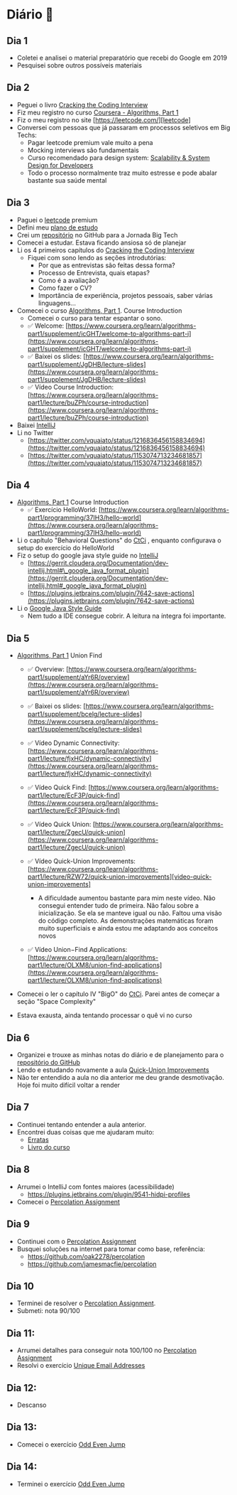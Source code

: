 # Diário 📃

## Dia 1

- Coletei e analisei o material preparatório que recebi do Google em 2019
- Pesquisei sobre outros possíveis materiais

## Dia 2

- Peguei o livro [Cracking the Coding Interview][ctci]
- Fiz meu registro no curso [Coursera - Algorithms, Part 1][coursera-part-1]
- Fiz o meu registro no site [https://leetcode.com/][leetcode]
- Conversei com pessoas que já passaram em processos seletivos em Big Techs:
  - Pagar leetcode premium vale muito a pena
  - Mocking interviews são fundamentais
  - Curso recomendado para design system:
    [Scalability & System Design for Developers][educative-io-course]
  - Todo o processo normalmente traz muito estresse e pode abalar bastante sua saúde mental

## Dia 3

- Paguei o [leetcode][leetcode] premium
- Defini meu [plano de estudo][plan]
- Crei um [repositório][repo] no GitHub para a Jornada Big Tech
- Comecei a estudar. Estava ficando ansiosa só de planejar
- Li os 4 primeiros capítulos do [Cracking the Coding Interview][ctci]
  - Fiquei com sono lendo as seções introdutórias:
    - Por que as entrevistas são feitas dessa forma?
    - Processo de Entrevista, quais etapas?
    - Como é a avaliação?
    - Como fazer o CV?
    - Importância de experiência, projetos pessoais, saber várias linguagens...
- Comecei o curso [Algorithms, Part 1][coursera-part-1]. Course Introduction
  - Comecei o curso para tentar espantar o sono.
  - ✅ Welcome: [https://www.coursera.org/learn/algorithms-part1/supplement/icGHT/welcome-to-algorithms-part-i](https://www.coursera.org/learn/algorithms-part1/supplement/icGHT/welcome-to-algorithms-part-i)
  - ✅ Baixei os slides: [https://www.coursera.org/learn/algorithms-part1/supplement/JgDHB/lecture-slides](https://www.coursera.org/learn/algorithms-part1/supplement/JgDHB/lecture-slides)
  - ✅ Vídeo Course Introduction: [https://www.coursera.org/learn/algorithms-part1/lecture/buZPh/course-introduction](https://www.coursera.org/learn/algorithms-part1/lecture/buZPh/course-introduction)
- Baixei [IntelliJ][intellij]
- Li no Twitter
  - [https://twitter.com/vquaiato/status/1216836456158834694](https://twitter.com/vquaiato/status/1216836456158834694)
  - [https://twitter.com/vquaiato/status/1153074713234681857](https://twitter.com/vquaiato/status/1153074713234681857)

## Dia 4

- [Algorithms, Part 1][coursera-part-1] Course Introduction
  - ✅ Exercício HelloWorld: [https://www.coursera.org/learn/algorithms-part1/programming/37IH3/hello-world](https://www.coursera.org/learn/algorithms-part1/programming/37IH3/hello-world)
- Li o capítulo "Behavioral Questions" do [CtCi][ctci] , enquanto configurava o setup do
  exercício do HelloWorld
- Fiz o setup do google java style guide no [IntelliJ][intellij]
  - [https://gerrit.cloudera.org/Documentation/dev-intellij.html#\_google_java_format_plugin](https://gerrit.cloudera.org/Documentation/dev-intellij.html#_google_java_format_plugin)
  - [https://plugins.jetbrains.com/plugin/7642-save-actions](https://plugins.jetbrains.com/plugin/7642-save-actions)
- Li o [Google Java Style Guide][google-java-style-guide]
  - Nem tudo a IDE consegue cobrir. A leitura na íntegra foi importante.

## Dia 5

- [Algorithms, Part 1][coursera-part-1] Union Find

  - ✅ Overview: [https://www.coursera.org/learn/algorithms-part1/supplement/aYr6R/overview](https://www.coursera.org/learn/algorithms-part1/supplement/aYr6R/overview)
  - ✅ Baixei os slides: [https://www.coursera.org/learn/algorithms-part1/supplement/bcelg/lecture-slides](https://www.coursera.org/learn/algorithms-part1/supplement/bcelg/lecture-slides)
  - ✅ Vídeo Dynamic Connectivity: [https://www.coursera.org/learn/algorithms-part1/lecture/fjxHC/dynamic-connectivity](https://www.coursera.org/learn/algorithms-part1/lecture/fjxHC/dynamic-connectivity)
  - ✅ Vídeo Quick Find: [https://www.coursera.org/learn/algorithms-part1/lecture/EcF3P/quick-find](https://www.coursera.org/learn/algorithms-part1/lecture/EcF3P/quick-find)
  - ✅ Vídeo Quick Union: [https://www.coursera.org/learn/algorithms-part1/lecture/ZgecU/quick-union](https://www.coursera.org/learn/algorithms-part1/lecture/ZgecU/quick-union)
  - ✅ Vídeo Quick-Union Improvements: [https://www.coursera.org/learn/algorithms-part1/lecture/RZW72/quick-union-improvements][video-quick-union-improvements]

    - A dificuldade aumentou bastante para mim neste vídeo. Não consegui entender tudo de primeira.
      Não falou sobre a inicialização. Se ela se manteve igual ou não. Faltou uma visão do código
      completo.
      As demonstrações matemáticas foram muito superficiais e ainda estou me adaptando aos conceitos
      novos

  - ✅ Vídeo Union−Find Applications: [https://www.coursera.org/learn/algorithms-part1/lecture/OLXM8/union-find-applications](https://www.coursera.org/learn/algorithms-part1/lecture/OLXM8/union-find-applications)

- Comecei o ler o capítulo IV "BigO" do [CtCi][ctci]. Parei antes de começar a seção
  "Space Complexity"
- Estava exausta, ainda tentando processar o quê vi no curso

## Dia 6

- Organizei e trouxe as minhas notas do diário e de planejamento para o
  [repositório do GitHub][repo]
- Lendo e estudando novamente a aula [Quick-Union Improvements][video-quick-union-improvements]
- Não ter entendido a aula no dia anterior me deu grande desmotivação. Hoje foi muito difícil
  voltar a render

## Dia 7

- Continuei tentando entender a aula anterior.
- Encontrei duas coisas que me ajudaram muito:
  - [Erratas][coursera-errata]
  - [Livro do curso][algorithms-book]

## Dia 8

- Arrumei o IntelliJ com fontes maiores (acessibilidade)
  - https://plugins.jetbrains.com/plugin/9541-hidpi-profiles
- Comecei o [Percolation Assignment][percolation-assignment]

## Dia 9

- Continuei com o [Percolation Assignment][percolation-assignment]
- Busquei soluções na internet para tomar como base, referência:
  - https://github.com/oak2278/percolation
  - https://github.com/jamesmacfie/percolation

## Dia 10

- Terminei de resolver o [Percolation Assignment][percolation-assignment].
- Submeti: nota 90/100

## Dia 11:

- Arrumei detalhes para conseguir nota 100/100 no [Percolation Assignment][percolation-assignment]
- Resolvi o exercício [Unique Email Addresses][leetcode-unique-email-addresses]

## Dia 12:

- Descanso

## Dia 13:

- Comecei o exercício [Odd Even Jump][leetcode-odd-even-jump]

## Dia 14:

- Terminei o exercício [Odd Even Jump][leetcode-odd-even-jump]

[algorithms-book]: https://www.amazon.com/gp/product/032157351X/ref=as_li_qf_sp_asin_il_tl?ie=UTF8&tag=algs4-coursera-20&linkCode=as2&camp=1789&creative=9325&creativeASIN=032157351X
[coursera-errata]: https://algs4.cs.princeton.edu/errata/errata-videos.php
[coursera-part-1]: https://www.coursera.org/learn/algorithms-part1
[ctci]: https://books.google.co.uk/books/about/Cracking_the_Coding_Interview.html?id=anhAXwAACAAJ&hl=en
[educative-io-course]: https://www.educative.io/courses/grokking-the-system-design-interview
[google-java-style-guide]: https://google.github.io/styleguide/javaguide.html
[intellij]: https://www.jetbrains.com/pt-br/idea/
[leetcode-odd-even-jump]: https://leetcode.com/problems/odd-even-jump/
[leetcode-unique-email-addresses]: https://leetcode.com/problems/unique-email-addresses/
[leetcode]: https://leetcode.com/
[percolation-assignment]: https://coursera.cs.princeton.edu/algs4/assignments/percolation/specification.php
[plan]: /plan.md
[repo]: https://github.com/camilamaia/jornada-big-tech
[video-quick-union-improvements]: https://www.coursera.org/learn/algorithms-part1/lecture/RZW72/quick-union-improvements
